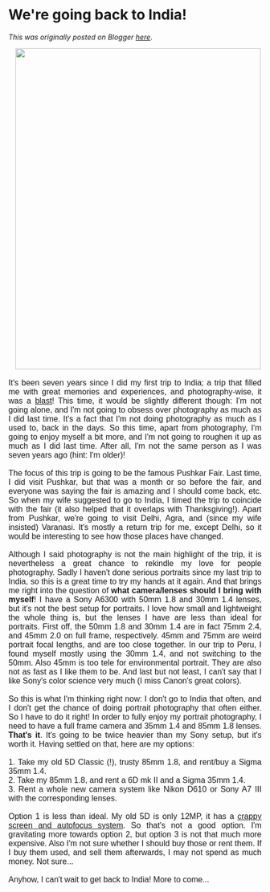 # We're going back to India!

*This was originally posted on Blogger [here](https://photopensieve.blogspot.com/2018/09/were-going-back-to-india.html)*.

<div class="separator" style="clear: both; text-align: center;">
<a href="https://blogger.googleusercontent.com/img/b/R29vZ2xl/AVvXsEiW63QIigrTfrvhsKzWPhq2inpGZw-UPuy3oJ4tz7hXulhpjg4_DxQ9h_-kH1yiJ4tEcyTomj_fpAACBXLlJyCLcH3FYp0D39Yec4chWMubQapv472fB8FeZgSHmA-B1Z6nbxh4Vva_xW8j/s1600/6318413560_036c68346c_z.jpg" style="margin-left: 1em; margin-right: 1em;"><span style="font-family: arial; font-size: medium;"><img border="0" height="640" src="https://blogger.googleusercontent.com/img/b/R29vZ2xl/AVvXsEiW63QIigrTfrvhsKzWPhq2inpGZw-UPuy3oJ4tz7hXulhpjg4_DxQ9h_-kH1yiJ4tEcyTomj_fpAACBXLlJyCLcH3FYp0D39Yec4chWMubQapv472fB8FeZgSHmA-B1Z6nbxh4Vva_xW8j/s640/6318413560_036c68346c_z.jpg" width="488" /></span></a></div>
<div style="text-align: center;">
<span style="font-family: arial; font-size: medium;"><br /></span></div>
<div style="text-align: justify;"><span style="font-family: arial; font-size: medium;">
It's been seven years since I did my first trip to India; a trip that filled me with great memories and experiences, and photography-wise, it was a <a href="https://www.flickr.com/photos/8413680@N08/albums/72157628000459543">blast</a>!
This time, it would be slightly different though: I'm not going alone, and I'm not going to obsess over photography as much as I did last time. It's a fact that I'm not doing photography as much as I used to, back in the days. So this time, apart from photography, I'm going to enjoy myself a bit more, and I'm not going to roughen it up as much as I did last time. After all, I'm not the same person as I was seven years ago (hint: I'm older)!</span></div>
<div style="text-align: justify;">
<span style="font-family: arial; font-size: medium;"><br /></span></div>
<div style="text-align: justify;"><span style="font-family: arial; font-size: medium;">
The focus of this trip is going to be the famous Pushkar Fair. Last time, I did visit Pushkar, but that was a month or so before the fair, and everyone was saying the fair is amazing and I should come back, etc. So when my wife suggested to go to India, I timed the trip to coincide with the fair (it also helped that it overlaps with Thanksgiving!). Apart from Pushkar, we're going to visit Delhi, Agra, and (since my wife insisted) Varanasi. It's mostly a return trip for me, except Delhi, so it would be interesting to see how those places have changed.</span></div>
<div style="text-align: justify;">
<span style="font-family: arial; font-size: medium;"><br /></span></div>
<div style="text-align: justify;"><span style="font-family: arial; font-size: medium;">
Although I said photography is not the main highlight of the trip, it is nevertheless a great chance to rekindle my love for people photography. Sadly I haven't done serious portraits since my last trip to India, so this is a great time to try my hands at it again. And that brings me right into the question of <b>what camera/lenses should I bring with myself</b>! I have a Sony A6300 with 50mm 1.8 and 30mm 1.4 lenses, but it's not the best setup for portraits. I love how small and lightweight the whole thing is, but the lenses I have are less than ideal for portraits. First off, the 50mm 1.8 and 30mm 1.4 are in fact 75mm 2.4, and 45mm 2.0 on full frame, respectively. 45mm and 75mm are weird portrait focal lengths, and are too close together. In our trip to Peru, I found myself mostly using the 30mm 1.4, and not switching to the 50mm. Also 45mm is too tele for environmental portrait. They are also not as fast as I like them to be. And last but not least, I can't say that I like Sony's color science very much (I miss Canon's great colors).</span></div>
<div style="text-align: justify;">
<span style="font-family: arial; font-size: medium;"><br /></span></div>
<div style="text-align: justify;"><span style="font-family: arial; font-size: medium;">
So this is what I'm thinking right now: I don't go to India that often, and I don't get the chance of doing portrait photography that often either. So I have to do it right! In order to fully enjoy my portrait photography, I need to have a full frame camera and 35mm 1.4 and 85mm 1.8 lenses. <b>That's it</b>. It's going to be twice heavier than my Sony setup, but it's worth it. Having settled on that, here are my options:</span></div>
<div style="text-align: justify;">
<span style="font-family: arial; font-size: medium;"><br /></span></div>
<div style="text-align: justify;"><span style="font-family: arial; font-size: medium;">
1. Take my old 5D Classic (!), trusty 85mm 1.8, and rent/buy a Sigma 35mm 1.4.</span></div>
<div style="text-align: justify;"><span style="font-family: arial; font-size: medium;">
2. Take my 85mm 1.8, and rent a 6D mk II and a Sigma 35mm 1.4.</span></div>
<div style="text-align: justify;"><span style="font-family: arial; font-size: medium;">
3. Rent a whole new camera system like Nikon D610 or Sony A7 III with the corresponding lenses.</span></div>
<div style="text-align: justify;">
<span style="font-family: arial; font-size: medium;"><br /></span></div>
<div style="text-align: justify;"><span style="font-family: arial; font-size: medium;">
Option 1 is less than ideal. My old 5D is only 12MP, it has a <a href="http://photopensieve.blogspot.com/2011/11/my-photographic-thoughts-on-india-2.html" target="_blank">crappy screen and autofocus system</a>. So that's not a good option. I'm gravitating more towards option 2, but option 3 is not that much more expensive. Also I'm not sure whether I should buy those or rent them. If I buy them used, and sell them afterwards, I may not spend as much money. Not sure...</span></div>
<div style="text-align: justify;">
<span style="font-family: arial; font-size: medium;"><br /></span></div>
<div style="text-align: justify;"><span style="font-family: arial; font-size: medium;">
Anyhow, I can't wait to get back to India! More to come...<br /></span>
<br /></div>